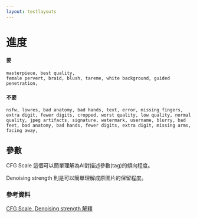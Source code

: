```yaml
---
layout: testlayouts
---
```


# 進度
#### 要
```
masterpiece, best quality, 
female pervert, braid, blush, tareme, white background, guided penetration,
```
#### 不要
```
nsfw, lowres, bad anatomy, bad hands, text, error, missing fingers, extra digit, fewer digits, cropped, worst quality, low quality, normal quality, jpeg artifacts, signature, watermark, username, blurry, bad feet, bad anatomy, bad hands, fewer digits, extra digit, missing arms,
facing away, 
```

## 參數
CFG Scale 這個可以簡單理解為AI對描述參數(tag)的傾向程度。

Denoising strength 則是可以簡單理解成原圖片的保留程度。

### 參考資料

[CFG Scale ,Denoising strength 解釋](https://zhuanlan.zhihu.com/p/574063064)

